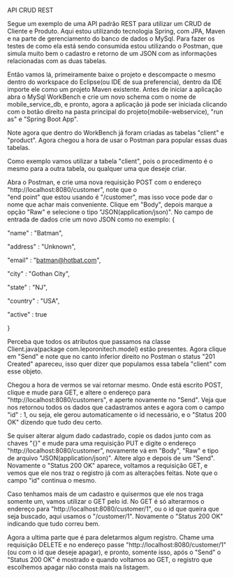 API CRUD REST

Segue um exemplo de uma API padrão REST para utilizar um CRUD de Cliente e Produto. 
Aqui estou utilizando tecnologia Spring, com JPA, Maven e na parte de gerenciamento do banco de dados o MySql.
Para fazer os testes de como ela está sendo consumida estou utilizando o Postman, 
que simula muito bem o cadastro e retorno de um JSON com as informações relacionadas com as duas tabelas.

Então vamos lá, primeiramente baixe o projeto e descompacte o mesmo dentro do workspace do Eclipse(ou IDE de sua preferencia), 
dentro da IDE importe ele como um projeto Maven existente. 
Antes de iniciar a aplicação abra o MySql WorkBench e crie um novo schema com o nome de mobile_service_db,
e pronto, agora a aplicação já pode ser iniciada clicando com o botão direito na pasta
principal do projeto(mobile-webservice), "run as" e "Spring Boot App". 

Note agora que dentro do WorkBench já foram criadas as tabelas "client" e "product". 
Agora chegou a hora de usar o Postman para popular essas duas tabelas. 

Como exemplo vamos utilizar a tabela "client", pois o procedimento é o mesmo para a outra tabela, ou qualquer
uma que deseje criar.

Abra o Postman, e crie uma nova requisição POST com o endereço "http://localhost:8080/customer", note que o  
"end point" que estou usando é "/customer", mas isso voce pode dar o nome que achar mais conveniente. Clique em "Body", depois marque a 
opção "Raw" e selecione o tipo "JSON(application/json)". No campo de entrada de dados crie um novo JSON como no exemplo: 
{
    
"name" : "Batman",
	
"address" : "Unknown",
	
"email" : "batman@hotbat.com",
	
"city" : "Gothan City",
	
"state" : "NJ",
	
"country" : "USA",
	
"active" : true

}

Perceba que todos os atributos que passamos na classe Client.java(package com.leporonitech.model) estão presentes.
Agora clique em "Send" e note que no canto inferior direito no Postman o status "201 Created" apareceu, isso quer
dizer que populamos essa tabela "client" com esse objeto. 

Chegou a hora de vermos se vai retornar mesmo. 
Onde está escrito POST, clique e mude para GET, e altere o endereço para "http://localhost:8080/customers", 
e aperte novamente no "Send". Veja que nos retornou todos os dados que cadastramos antes e agora com o campo 
"id" : 1, ou seja, ele gerou automaticamente o id necessário, e o "Status 200 OK" dizendo que tudo deu certo. 

Se quiser alterar algum dado cadastrado, copie os dados junto com as chaves "{}" e mude para uma requisição PUT e digite o endereço "http://localhost:8080/customer", novamente vá em "Body", "Raw" e tipo de arquivo "JSON(application/json)". Altere algo e depois de um "Send". 
Novamente o "Status 200 OK" aparece, voltamos a requisição GET, e vemos que ele nos traz o registro já com as alterações feitas. Note que o campo "id" continua o mesmo. 

Caso tenhamos mais de um cadastro e quisermos que ele nos traga somente um, vamos utilizar o GET pelo id. No GET é só alterarmos o endereço para "http://localhost:8080/customer/1", ou o id que queira que seja buscado, aqui usamos o "/customer/1". Novamente o "Status 200 OK" indicando que tudo correu bem. 

Agora a ultima parte que é para deletarmos algum registro. Chame uma requisição DELETE e no endereço passe "http://localhost:8080/customer/1" (ou com o id que deseje apagar), e pronto, somente isso, após o "Send" o "Status 200 OK" é mostrado e quando voltamos ao GET, o registro que escolhemos apagar não consta mais na listagem. 

